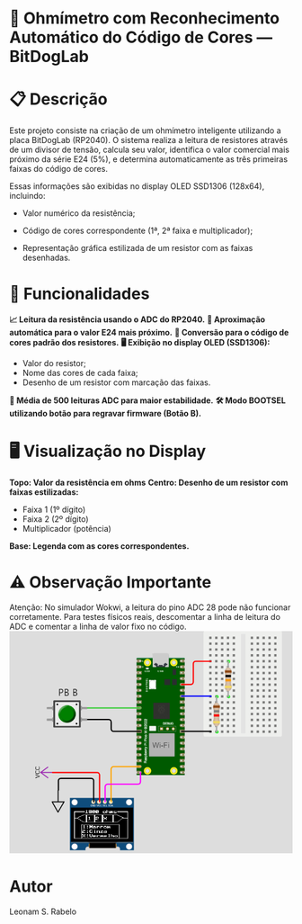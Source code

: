 # 🔌 Ohmímetro com Reconhecimento Automático do Código de Cores — BitDogLab

# 📋 Descrição
Este projeto consiste na criação de um ohmímetro inteligente utilizando a placa BitDogLab (RP2040).
O sistema realiza a leitura de resistores através de um divisor de tensão, calcula seu valor, identifica o valor comercial mais próximo da série E24 (5%), e determina automaticamente as três primeiras faixas do código de cores.

Essas informações são exibidas no display OLED SSD1306 (128x64), incluindo:

- Valor numérico da resistência;

- Código de cores correspondente (1ª, 2ª faixa e multiplicador);

- Representação gráfica estilizada de um resistor com as faixas desenhadas.

# 🎯 Funcionalidades
**📈 Leitura da resistência usando o ADC do RP2040.** 
**🎯 Aproximação automática para o valor E24 mais próximo.**
**🎨 Conversão para o código de cores padrão dos resistores.**
**🖥️ Exibição no display OLED (SSD1306):**
- Valor do resistor;
- Nome das cores de cada faixa;
- Desenho de um resistor com marcação das faixas.

**🔄 Média de 500 leituras ADC para maior estabilidade.**
**🛠️ Modo BOOTSEL utilizando botão para regravar firmware (Botão B).**

# 🖥️ Visualização no Display
**Topo: Valor da resistência em ohms**
**Centro: Desenho de um resistor com faixas estilizadas:**
- Faixa 1 (1º dígito)
- Faixa 2 (2º dígito)
- Multiplicador (potência)

**Base: Legenda com as cores correspondentes.**

# ⚠️ Observação Importante
Atenção: No simulador Wokwi, a leitura do pino ADC 28 pode não funcionar corretamente.
Para testes físicos reais, descomentar a linha de leitura do ADC e comentar a linha de valor fixo no código.
![Simulação no Wokwi](image.png)

# Autor
Leonam S. Rabelo